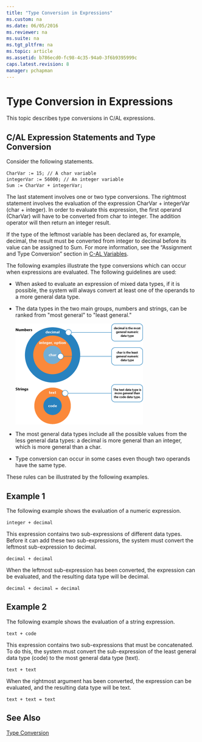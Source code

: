 ```yaml
---
title: "Type Conversion in Expressions"
ms.custom: na
ms.date: 06/05/2016
ms.reviewer: na
ms.suite: na
ms.tgt_pltfrm: na
ms.topic: article
ms.assetid: b786ecd0-fc98-4c35-94a0-3f6b9395999c
caps.latest.revision: 8
manager: pchapman
---
```

# Type Conversion in Expressions
This topic describes type conversions in C\/AL expressions.  
  
## C\/AL Expression Statements and Type Conversion  
 Consider the following statements.  
  
```  
CharVar := 15; // A char variable  
integerVar := 56000; // An integer variable  
Sum := CharVar + integerVar;  
```  
  
 The last statement involves one or two type conversions. The rightmost statement involves the evaluation of the expression CharVar \+ integerVar \(char \+ integer\). In order to evaluate this expression, the first operand \(CharVar\) will have to be converted from char to integer. The addition operator will then return an integer result.  
  
 If the type of the leftmost variable has been declared as, for example, decimal, the result must be converted from integer to decimal before its value can be assigned to Sum. For more information, see the “Assignment and Type Conversion” section in [C\-AL Variables](../dynamics-nav/C-AL-Variables.md).  
  
 The following examples illustrate the type conversions which can occur when expressions are evaluated. The following guidelines are used:  
  
-   When asked to evaluate an expression of mixed data types, if it is possible, the system will always convert at least one of the operands to a more general data type.  
  
-   The data types in the two main groups, numbers and strings, can be ranked from "most general" to "least general."  
  
     ![Data types, grouped from most to least general](../dynamics-nav/media/NAV_ADG_25_Diag_22.png "NAV\_ADG\_25\_Diag\_22")  
  
-   The most general data types include all the possible values from the less general data types: a decimal is more general than an integer, which is more general than a char.  
  
-   Type conversion can occur in some cases even though two operands have the same type.  
  
 These rules can be illustrated by the following examples.  
  
## Example 1  
 The following example shows the evaluation of a numeric expression.  
  
```  
integer + decimal  
```  
  
 This expression contains two sub\-expressions of different data types. Before it can add these two sub\-expressions, the system must convert the leftmost sub\-expression to decimal.  
  
```  
decimal + decimal  
```  
  
 When the leftmost sub\-expression has been converted, the expression can be evaluated, and the resulting data type will be decimal.  
  
```  
decimal + decimal = decimal  
```  
  
## Example 2  
 The following example shows the evaluation of a string expression.  
  
```  
text + code  
```  
  
 This expression contains two sub\-expressions that must be concatenated. To do this, the system must convert the sub\-expression of the least general data type \(code\) to the most general data type \(text\).  
  
```  
text + text  
```  
  
 When the rightmost argument has been converted, the expression can be evaluated, and the resulting data type will be text.  
  
```  
text + text = text  
```  
  
## See Also  
 [Type Conversion](../dynamics-nav/Type-Conversion.md)
